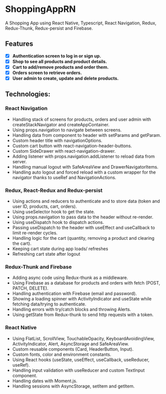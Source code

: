 # ShoppingAppRN
A Shopping App using React Native, Typescript, React Navigation, Redux, Redux-Thunk, Redux-persist and Firebase.

## Features
- [x] **Authentication screen to log in or sign up.**
- [x] **Shop to see all products and product details.**
- [x] **Cart to add/remove products and order them.**
- [x] **Orders screen to retrieve orders.**
- [x] **User admin to create, update and delete products.**

## Technologies:

### React Navigation
- Handling stack of screens for products, orders and user admin with createStackNavigator and createAppContainer.
- Using props.navigation to navigate between screens.
- Handling data from component to header with setParams and getParam.
- Custom header title with navigationOptions.
- Custom cart button with react-navigation-header-buttons.
- Custom SideDrawer with react-navigation-drawer.
- Adding listener with props.navigation.addListener to reload data from server.
- Handling manual logout with SafeAreaView and DrawerNavigatorItems.
- Handling auto logout and forced reload with a custom wrapper for the navigator thanks to useRef and NavigationActions.

### Redux, React-Redux and Redux-persist
- Using actions and reducers to authenticate and to store data (token and user ID, products, cart, orders).
- Using useSelector hook to get the state.
- Using props.navigation to pass data to the header without re-render.
- Using useDispatch hook to dispatch actions.
- Passing useDispatch to the header with useEffect and useCallback to limit re-render cycles.
- Handling logic for the cart (quantity, removing a product and clearing the cart).
- Keeping cart state during app loads/ refreshes
- Refreshing cart state after logout

### Redux-Thunk and Firebase
- Adding async code using Redux-thunk as a middleware.
- Using Firebase as a database for products and orders with fetch (POST, PATCH, DELETE).
- Handling authentication with Firebase (email and password).
- Showing a loading spinner with ActivityIndicator and useState while fetching data/trying to authenticate.
- Handling errors with try/catch blocks and throwing Alerts.
- Using getState from Redux-thunk to send http requests with a token.

### React Native
- Using FlatList, ScrollView, TouchableOpacity, KeyboardAvoidingView, ActivityIndicator, Alert, AsyncStorage and SafeAreaView.
- Custom reusable components (Card, HeaderButton, Input).
- Custom fonts, color and environment constants.
- Using React hooks (useState, useEffect, useCallback, useReducer, useRef).
- Handling input validation with useReducer and custom TextInput component.
- Handling dates with Moment.js.
- Handling sessions with AsyncStorage, setItem and getItem.
